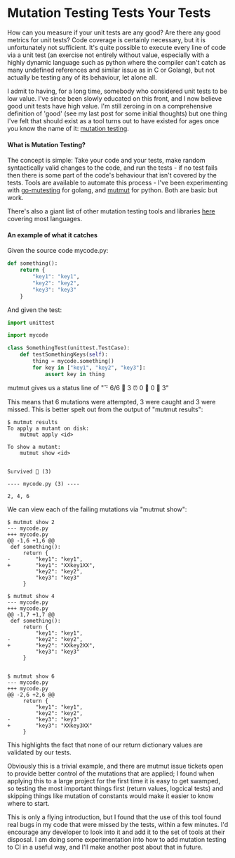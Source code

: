 Mutation Testing Tests Your Tests
=================================

How can you measure if your unit tests are any good? Are there any good metrics for unit tests? Code coverage is certainly necessary, but it is unfortunately not sufficient. It's quite possible to execute every line of code via a unit test (an exercise not entirely without value, especially with a highly dynamic language such as python where the compiler can't catch as many undefined references and similar issue as in C or Golang), but not actually be testing any of its behaviour, let alone all.

I admit to having, for a long time, somebody who considered unit tests to be low value. I've since been slowly educated on this front, and I now believe good unit tests have high value. I'm still zeroing in on a comprehensive definition of 'good' (see my last post for some initial thoughts) but one thing I've felt that should exist as a tool turns out to have existed for ages once you know the name of it: [mutation testing](https://en.wikipedia.org/wiki/Mutation_testing).

#### What is Mutation Testing?

The concept is simple: Take your code and your tests, make random syntactically valid changes to the code, and run the tests - if no test fails then there is some part of the code's behaviour that isn't covered by the tests. Tools are available to automate this process - I've been experimenting with [go-mutesting](https://github.com/zimmski/go-mutesting) for golang, and [mutmut](https://github.com/boxed/mutmut) for python. Both are basic but work.

There's also a giant list of other mutation testing tools and libraries [here](https://github.com/theofidry/awesome-mutation-testing) covering most languages.

#### An example of what it catches

Given the source code mycode.py:
```python
def something():
    return {
        "key1": "key1",
        "key2": "key2",
        "key3": "key3"
    }
```

And given the test:
``` python
import unittest

import mycode

class SomethingTest(unittest.TestCase):
    def testSomethingKeys(self):
        thing = mycode.something()
        for key in ["key1", "key2", "key3"]:
            assert key in thing
```

mutmut gives us a status line of "⠙ 6/6  🎉 3  ⏰ 0  🤔 0  🙁 3"

This means that 6 mutations were attempted, 3 were caught and 3 were missed. This is better spelt out from the output of "mutmut results":

```
$ mutmut results
To apply a mutant on disk:
    mutmut apply <id>

To show a mutant:
    mutmut show <id>


Survived 🙁 (3)

---- mycode.py (3) ----

2, 4, 6
```

We can view each of the failing mutations via "mutmut show":

```
$ mutmut show 2
--- mycode.py
+++ mycode.py
@@ -1,6 +1,6 @@
 def something():
     return {
-        "key1": "key1",
+        "key1": "XXkey1XX",
         "key2": "key2",
         "key3": "key3"
     }

$ mutmut show 4
--- mycode.py
+++ mycode.py
@@ -1,7 +1,7 @@
 def something():
     return {
         "key1": "key1",
-        "key2": "key2",
+        "key2": "XXkey2XX",
         "key3": "key3"
     }


$ mutmut show 6
--- mycode.py
+++ mycode.py
@@ -2,6 +2,6 @@
     return {
         "key1": "key1",
         "key2": "key2",
-        "key3": "key3"
+        "key3": "XXkey3XX"
     }
```

This highlights the fact that none of our return dictionary values are validated by our tests.

Obviously this is a trivial example, and there are mutmut issue tickets open to provide better control of the mutations that are applied; I found when applying this to a large project for the first time it is easy to get swamped, so testing the most important things first (return values, logcical tests) and skipping things like mutation of constants would make it easier to know where to start.

This is only a flying introduction, but I found that the use of this tool found real bugs in my code that were missed by the tests, within a few minutes. I'd encourage any developer to look into it and add it to the set of tools at their disposal. I am doing some experimentation into how to add mutation testing to CI in a useful way, and I'll make another post about that in future.
